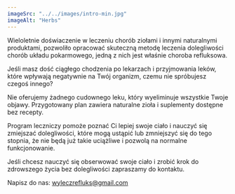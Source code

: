 ```yaml
---
imageSrc: "../../images/intro-min.jpg"
imageAlt: "Herbs"
---
```


Wieloletnie doświaczenie w leczeniu chorób ziołami i innymi naturalnymi produktami, pozwoliło opracować skuteczną metodę leczenia dolegliwości chorób układu pokarmowego, jedną z nich jest właśnie choroba refluksowa.

Jeśli masz dość ciągłego chodzenia po lekarzach i przyjmowania leków, które wpływają negatywnie na Twój organizm, czemu nie spróbujesz czegoś innego?

Nie oferujemy żadnego cudownego leku, który wyeliminuje wszystkie Twoje objawy. Przygotowany plan zawiera naturalne zioła i suplementy dostępne bez recepty.

Program leczniczy pomoże poznać Ci lepiej swoje ciało i nauczyć się zmiejszać dolegliwości, które mogą ustąpić lub zmniejszyć się do tego stopnia, że nie będą już takie uciążliwe i pozwolą na normalne funkcjonowanie.

Jeśli chcesz nauczyć się obserwować swoje ciało i zrobić krok do zdrowszego życia bez dolegliwości zapraszamy do kontaktu.


Napisz do nas:   <a href="mailto: wyleczrefluks@gmail.com" aria-label="Wyslij mail"><u>wyleczrefluks@gmail.com</u></a>
